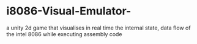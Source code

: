 # i8086-Visual-Emulator-
a unity 2d game that visualises in real time the internal state, data flow of the intel 8086 while executing assembly code
